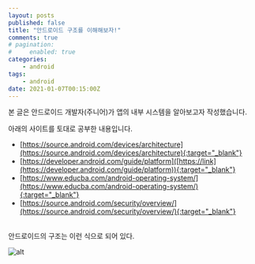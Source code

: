 ```yaml
---
layout: posts
published: false
title: "안드로이드 구조를 이해해보자!"
comments: true
# pagination:
#     enabled: true
categories:
    - android
tags:
    - android
date: 2021-01-07T00:15:00Z
---
```


본 글은 안드로이드 개발자(주니어)가 앱의 내부 시스템을 알아보고자 작성했습니다.

아래의 사이트를 토대로 공부한 내용입니다.
- [https://source.android.com/devices/architecture](https://source.android.com/devices/architecture){:target="_blank"}
- [https://developer.android.com/guide/platform]([https://link](https://developer.android.com/guide/platform)){:target="_blank"}
- [https://www.educba.com/android-operating-system/](https://www.educba.com/android-operating-system/){:target="_blank"}
- [https://source.android.com/security/overview/](https://source.android.com/security/overview/){:target="_blank"}
<br>
안드로이드의 구조는 이런 식으로 되어 있다.<br>

![alt](https://developer.android.com/guide/platform/images/android-stack_2x.png)
